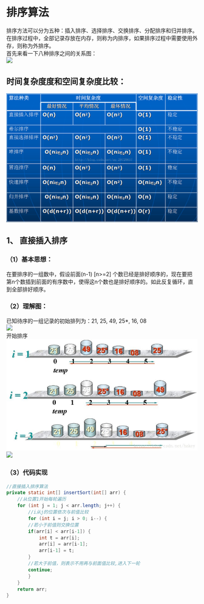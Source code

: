 # 排序算法
排序方法可以分为五种：插入排序、选择排序、交换排序、分配排序和归并排序。  
在排序过程中，全部记录存放在内存，则称为内排序，如果排序过程中需要使用外存，则称为外排序。  
首先来看一下八种排序之间的关系图：  
![](https://img-blog.csdn.net/20180409170941764?watermark/2/text/aHR0cHM6Ly9ibG9nLmNzZG4ubmV0L2hha2V5/font/5a6L5L2T/fontsize/400/fill/I0JBQkFCMA==/dissolve/70)   
## 时间复杂度度和空间复杂度比较：  
![](https://github.com/Leo-dongshu/Sorting-Algorithms/blob/master/images/%E6%97%B6%E9%97%B4%E5%A4%8D%E6%9D%82%E5%BA%A6%E5%92%8C%E7%A9%BA%E9%97%B4%E5%A4%8D%E6%9D%82%E5%BA%A6.png?raw=true)  
## 1、 直接插入排序 
### （1）基本思想：
在要排序的一组数中，假设前面(n-1) [n>=2] 个数已经是排好顺序的，现在要把第n个数插到前面的有序数中，使得这n个数也是排好顺序的。如此反复循环，直到全部排好顺序。
### （2）理解图：
已知待序的一组记录的初始排列为：21, 25, 49, 25*, 16, 08   
![](https://img-blog.csdn.net/20180409171355865?watermark/2/text/aHR0cHM6Ly9ibG9nLmNzZG4ubmV0L2hha2V5/font/5a6L5L2T/fontsize/400/fill/I0JBQkFCMA==/dissolve/70)  
开始排序  
![](https://github.com/Leo-dongshu/Sorting-Algorithms/blob/master/images/20180409171414129.jpg?raw=true)
![](https://img-blog.csdn.net/2018040917143441?watermark/2/text/aHR0cHM6Ly9ibG9nLmNzZG4ubmV0L2hha2V5/font/5a6L5L2T/fontsize/400/fill/I0JBQkFCMA==/dissolve/70)
### （3）代码实现
```Java
//直接插入排序算法
private static int[] insertSort(int[] arr) {
    //从位置1开始每轮遍历
    for (int j = 1; j < arr.length; j++) {
        //i从j的位置依次与前值比较
        for (int i = j; i > 0; i--) {
        //若小于前值则交换位置
        if(arr[i] < arr[i-1]) {
            int t = arr[i];
            arr[i] = arr[i-1];
            arr[i-1] = t;
        }
        //若大于前值，则表示不用再与前面值比较,进入下一轮
        continue;
        }
    }
    return arr;
}
```
